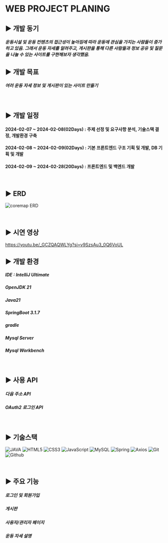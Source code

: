 WEB PROJECT PLANING
=

## ▶️ 개발 동기
##### 운동시설 및 운동 컨텐츠의 접근성이 높아짐에 따라 운동에 관심을 가지는 사람들이 증가 하고 있음. 그래서 운동 자세를 알려주고, 게시판을 통해 다른 사람들과 정보 공유 및 질문을 나눌 수 있는 사이트를 구현해보자 생각했음.

## ▶️ 개발 목표
##### 여러 운동 자세 정보 및 게시판이 있는 사이트 만들기

<br/>

## ▶️ 개발 일정
#### 2024-02-07 ~ 2024-02-08(02Days) : 주제 선정 및 요구사항 분석, 기술스택 결정, 개발환경 구축
#### 2024-02-08 ~ 2024-02-09(02Days) : 기본 프론트엔드 구조 기획 및 개발, DB 기획 및 개발
#### 2024-02-09 ~ 2024-02-28(20Days) : 프론트엔드 및 백엔드 개발

<br/>

## ▶️ ERD
![coremap ERD](https://github.com/98Woonho/Coremap/assets/145889732/5d7a623c-369d-4781-9883-985d933ca703)

<br/>

## ▶️ 시연 영상
https://youtu.be/_GCZQAQWLYg?si=v9SzsAu3_0Q6VoUL

## ▶️ 개발 환경
##### IDE : IntelliJ Ultimate
##### OpenJDK 21
##### Java21
##### SpringBoot 3.1.7
##### gradle
##### Mysql Server
##### Mysql Workbench

<br/>

## ▶️ 사용 API
##### 다음 주소 API
##### OAuth2 로그인 API

<br/>

## ▶️ 기술스택

![JAVA](https://img.shields.io/badge/Java-007396?style=for-the-badge&logo=Java&logoColor=white)
![HTML5](https://img.shields.io/badge/HTML5-E34F26?style=for-the-badge&logo=HTML5&logoColor=white)
![CSS3](https://img.shields.io/badge/css3-%231572B6.svg?style=for-the-badge&logo=css&logoColor=white)
![JavaScript](https://img.shields.io/badge/javascript-%23323330.svg?style=for-the-badge&logo=javascript&logoColor=%23F7DF1E)
![MySQL](https://img.shields.io/badge/Mysql-4479A1?style=for-the-badge&logo=Mysql&logoColor=white)
![Spring](https://img.shields.io/badge/Spring-6DB33F?style=for-the-badge&logo=Spring&logoColor=white)
![Axios](https://img.shields.io/badge/Axios-5A29E4?style=for-the-badge&logo=Axios&logoColor=white)
![Git](https://img.shields.io/badge/Git-F05032?style=for-the-badge&logo=git&logoColor=white)
![Github](https://img.shields.io/badge/Github-181717?style=for-the-badge&logo=Github&logoColor=white)

<br/>

## ▶️ 주요 기능
##### 로그인 및 회원가입
##### 게시판
##### 사용자/관리자 페이지
##### 운동 자세 설명
